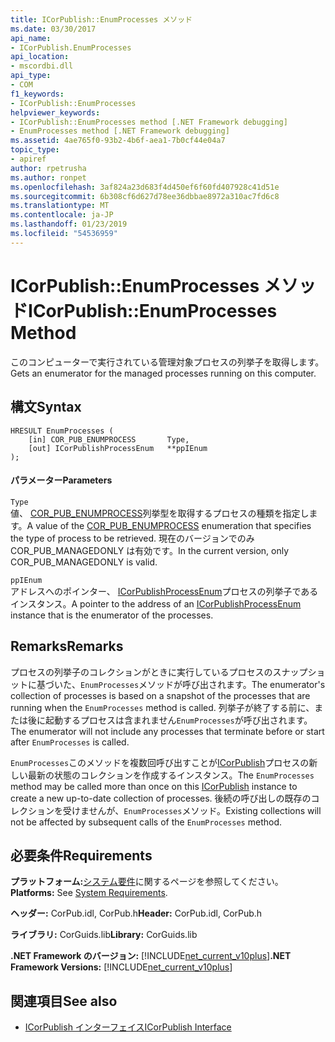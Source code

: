 ```yaml
---
title: ICorPublish::EnumProcesses メソッド
ms.date: 03/30/2017
api_name:
- ICorPublish.EnumProcesses
api_location:
- mscordbi.dll
api_type:
- COM
f1_keywords:
- ICorPublish::EnumProcesses
helpviewer_keywords:
- ICorPublish::EnumProcesses method [.NET Framework debugging]
- EnumProcesses method [.NET Framework debugging]
ms.assetid: 4ae765f0-93b2-4b6f-aea1-7b0cf44e04a7
topic_type:
- apiref
author: rpetrusha
ms.author: ronpet
ms.openlocfilehash: 3af824a23d683f4d450ef6f60fd407928c41d51e
ms.sourcegitcommit: 6b308cf6d627d78ee36dbbae8972a310ac7fd6c8
ms.translationtype: MT
ms.contentlocale: ja-JP
ms.lasthandoff: 01/23/2019
ms.locfileid: "54536959"
---
```

# <a name="icorpublishenumprocesses-method"></a><span data-ttu-id="c896f-102">ICorPublish::EnumProcesses メソッド</span><span class="sxs-lookup"><span data-stu-id="c896f-102">ICorPublish::EnumProcesses Method</span></span>
<span data-ttu-id="c896f-103">このコンピューターで実行されている管理対象プロセスの列挙子を取得します。</span><span class="sxs-lookup"><span data-stu-id="c896f-103">Gets an enumerator for the managed processes running on this computer.</span></span>  
  
## <a name="syntax"></a><span data-ttu-id="c896f-104">構文</span><span class="sxs-lookup"><span data-stu-id="c896f-104">Syntax</span></span>  
  
```  
HRESULT EnumProcesses (  
    [in] COR_PUB_ENUMPROCESS       Type,  
    [out] ICorPublishProcessEnum   **ppIEnum  
);  
```  
  
#### <a name="parameters"></a><span data-ttu-id="c896f-105">パラメーター</span><span class="sxs-lookup"><span data-stu-id="c896f-105">Parameters</span></span>  
 `Type`  
 <span data-ttu-id="c896f-106">値、 [COR_PUB_ENUMPROCESS](../../../../docs/framework/unmanaged-api/debugging/cor-pub-enumprocess-enumeration.md)列挙型を取得するプロセスの種類を指定します。</span><span class="sxs-lookup"><span data-stu-id="c896f-106">A value of the [COR_PUB_ENUMPROCESS](../../../../docs/framework/unmanaged-api/debugging/cor-pub-enumprocess-enumeration.md) enumeration that specifies the type of process to be retrieved.</span></span> <span data-ttu-id="c896f-107">現在のバージョンでのみ COR_PUB_MANAGEDONLY は有効です。</span><span class="sxs-lookup"><span data-stu-id="c896f-107">In the current version, only COR_PUB_MANAGEDONLY is valid.</span></span>  
  
 `ppIEnum`  
 <span data-ttu-id="c896f-108">アドレスへのポインター、 [ICorPublishProcessEnum](../../../../docs/framework/unmanaged-api/debugging/icorpublishprocessenum-interface.md)プロセスの列挙子であるインスタンス。</span><span class="sxs-lookup"><span data-stu-id="c896f-108">A pointer to the address of an [ICorPublishProcessEnum](../../../../docs/framework/unmanaged-api/debugging/icorpublishprocessenum-interface.md) instance that is the enumerator of the processes.</span></span>  
  
## <a name="remarks"></a><span data-ttu-id="c896f-109">Remarks</span><span class="sxs-lookup"><span data-stu-id="c896f-109">Remarks</span></span>  
 <span data-ttu-id="c896f-110">プロセスの列挙子のコレクションがときに実行しているプロセスのスナップショットに基づいた、`EnumProcesses`メソッドが呼び出されます。</span><span class="sxs-lookup"><span data-stu-id="c896f-110">The enumerator's collection of processes is based on a snapshot of the processes that are running when the `EnumProcesses` method is called.</span></span> <span data-ttu-id="c896f-111">列挙子が終了する前に、または後に起動するプロセスは含まれません`EnumProcesses`が呼び出されます。</span><span class="sxs-lookup"><span data-stu-id="c896f-111">The enumerator will not include any processes that terminate before or start after `EnumProcesses` is called.</span></span>  
  
 <span data-ttu-id="c896f-112">`EnumProcesses`このメソッドを複数回呼び出すことが[ICorPublish](../../../../docs/framework/unmanaged-api/debugging/icorpublish-interface.md)プロセスの新しい最新の状態のコレクションを作成するインスタンス。</span><span class="sxs-lookup"><span data-stu-id="c896f-112">The `EnumProcesses` method may be called more than once on this [ICorPublish](../../../../docs/framework/unmanaged-api/debugging/icorpublish-interface.md) instance to create a new up-to-date collection of processes.</span></span> <span data-ttu-id="c896f-113">後続の呼び出しの既存のコレクションを受けませんが、`EnumProcesses`メソッド。</span><span class="sxs-lookup"><span data-stu-id="c896f-113">Existing collections will not be affected by subsequent calls of the `EnumProcesses` method.</span></span>  
  
## <a name="requirements"></a><span data-ttu-id="c896f-114">必要条件</span><span class="sxs-lookup"><span data-stu-id="c896f-114">Requirements</span></span>  
 <span data-ttu-id="c896f-115">**プラットフォーム:**[システム要件](../../../../docs/framework/get-started/system-requirements.md)に関するページを参照してください。</span><span class="sxs-lookup"><span data-stu-id="c896f-115">**Platforms:** See [System Requirements](../../../../docs/framework/get-started/system-requirements.md).</span></span>  
  
 <span data-ttu-id="c896f-116">**ヘッダー:** CorPub.idl, CorPub.h</span><span class="sxs-lookup"><span data-stu-id="c896f-116">**Header:** CorPub.idl, CorPub.h</span></span>  
  
 <span data-ttu-id="c896f-117">**ライブラリ:** CorGuids.lib</span><span class="sxs-lookup"><span data-stu-id="c896f-117">**Library:** CorGuids.lib</span></span>  
  
 <span data-ttu-id="c896f-118">**.NET Framework のバージョン:** [!INCLUDE[net_current_v10plus](../../../../includes/net-current-v10plus-md.md)]</span><span class="sxs-lookup"><span data-stu-id="c896f-118">**.NET Framework Versions:** [!INCLUDE[net_current_v10plus](../../../../includes/net-current-v10plus-md.md)]</span></span>  
  
## <a name="see-also"></a><span data-ttu-id="c896f-119">関連項目</span><span class="sxs-lookup"><span data-stu-id="c896f-119">See also</span></span>
- [<span data-ttu-id="c896f-120">ICorPublish インターフェイス</span><span class="sxs-lookup"><span data-stu-id="c896f-120">ICorPublish Interface</span></span>](../../../../docs/framework/unmanaged-api/debugging/icorpublish-interface.md)
